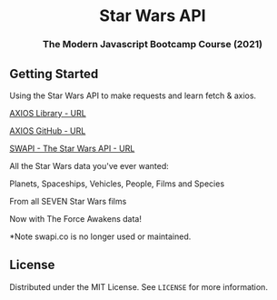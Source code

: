 <h1 align="center">Star Wars API</h1>

<h3 align="center">The Modern Javascript Bootcamp Course (2021)</h3>    

<!-- GETTING STARTED -->
## Getting Started
Using the Star Wars API to make requests and learn fetch & axios. 

[AXIOS Library - URL](https://axios-http.com/)

[AXIOS GitHub - URL](https://github.com/axios/axios)

[SWAPI - The Star Wars API - URL](https://swapi.dev/)

All the Star Wars data you've ever wanted:

Planets, Spaceships, Vehicles, People, Films and Species

From all SEVEN Star Wars films

Now with The Force Awakens data!

*Note
swapi.co is no longer used or maintained.

<!-- LICENSE -->
## License

Distributed under the MIT License. See `LICENSE` for more information.